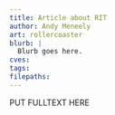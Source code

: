```yaml
---
title: Article about RIT
author: Andy Meneely
art: rollercoaster
blurb: |
  Blurb goes here.
cves:
tags:
filepaths:
---
```

PUT FULLTEXT HERE
